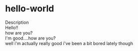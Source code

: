 # hello-world
Description<br>
Hello!!<br>
how are you? <br>
I'm good....how are you? <br>
well i'm actually really good i've been a bit bored lately though <br>

